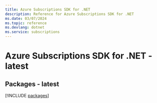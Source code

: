 ```yaml
---
title: Azure Subscriptions SDK for .NET
description: Reference for Azure Subscriptions SDK for .NET
ms.date: 03/07/2024
ms.topic: reference
ms.devlang: dotnet
ms.service: subscriptions
---
```

# Azure Subscriptions SDK for .NET - latest
## Packages - latest
[!INCLUDE [packages](subscriptions-index.md)]